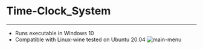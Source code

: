 # Time-Clock_System
-----------------------------------------------------------------
* Runs executable in Windows 10
* Compatible with Linux-wine tested on Ubuntu 20.04
![main-menu](https://user-images.githubusercontent.com/52839097/153806012-d2031e82-97ed-4aad-b671-b2fabb69043f.PNG)






